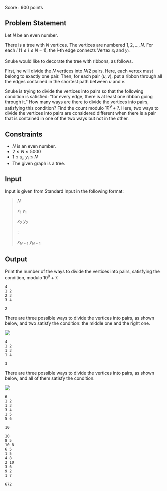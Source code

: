 Score : $900$ points

## Problem Statement

Let $N$ be an even number.

There is a tree with $N$ vertices.
The vertices are numbered $1, 2, ..., N$.
For each $i$ ($1 \leq i \leq N - 1$), the $i$-th edge connects Vertex $x_i$ and $y_i$.

Snuke would like to decorate the tree with ribbons, as follows.

First, he will divide the $N$ vertices into $N / 2$ pairs.
Here, each vertex must belong to exactly one pair.
Then, for each pair $(u, v)$, put a ribbon through all the edges contained in the shortest path between $u$ and $v$.

Snuke is trying to divide the vertices into pairs so that the following condition is satisfied: "for every edge, there is at least one ribbon going through it."
How many ways are there to divide the vertices into pairs, satisfying this condition?
Find the count modulo $10^9 + 7$.
Here, two ways to divide the vertices into pairs are considered different when there is a pair that is contained in one of the two ways but not in the other.

## Constraints

- $N$ is an even number.
- $2 \leq N \leq 5000$
- $1 \leq x_i, y_i \leq N$
- The given graph is a tree.

## Input

Input is given from Standard Input in the following format:

> $N$
> 
> $x_1$ $y_1$
> 
> $x_2$ $y_2$
> 
> $:$
> 
> $x_{N - 1}$ $y_{N - 1}$

## Output

Print the number of the ways to divide the vertices into pairs, satisfying the condition, modulo $10^9 + 7$.

```input1
4
1 2
2 3
3 4
```

```output1
2
```

There are three possible ways to divide the vertices into pairs, as shown below, and two satisfy the condition: the middle one and the right one.

![](https://img.atcoder.jp/arc101/2d7584d2e0736f746aa9d54e1bf31e28.png)

```input2
4
1 2
1 3
1 4
```

```output2
3
```

There are three possible ways to divide the vertices into pairs, as shown below, and all of them satisfy the condition.

![](https://img.atcoder.jp/arc101/2de530ed2e64d0161ee6b989d1946261.png)

```input3
6
1 2
1 3
3 4
1 5
5 6
```

```output3
10
```

```input4
10
8 5
10 8
6 5
1 5
4 8
2 10
3 6
9 2
1 7
```

```output4
672
```